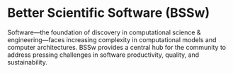 # Better Scientific Software (BSSw)

Software—the foundation of discovery in computational science & engineering—faces increasing complexity in computational models and computer architectures. BSSw provides a central hub for the community to address pressing challenges in software productivity, quality, and sustainability.

<!---
Slide1 L: ../Articles/Blog/2021-11-HPCAndTheLabManager.md
Slide1 R: ../images/Blog_2111_HPC_LM.png
Slide2 L: ../Articles/Blog/2021-11-CollegevilleReportDay3.md
Slide2 R: ../images/Blog_2109_Collegeville1.png
Slide3 L: ../CuratedContent/InclusiveTermsResources.md
Slide3 R: ../CuratedContent/swr-panels-cc.md
Slide4 L: ../Articles/Blog/2021-10-FirstFiveYrsWebinar.md
Slide4 R: ../images/Blog_2110_HPC-BP.png
Slide5 L: ../ShortArticles/CodingConventions.md
Slide5 R: ../CuratedContent/ProducingWebinarSeries.md
Slide6 L: ../Articles/Blog/2021-10-CollegevilleReportDay2.md
Slide6 R: ../images/Blog_2109_Collegeville1.png
Slide7 L: ../Events/hpcbp-059-scisoftecosystems.md
Slide7 R: ../Events/2022-01-SoftwareQualityDays.md
--->

<!---
Caution: Blank line after first comment mark (or before last comment mark) causes build failure.
LCM: Saving for use again later

Slide1 L: ../Articles/Blog/2021-09-SSwDiscoveriesInterview.md
Slide1 R: ../images/Blog_2109_SX_OmicronA.png
Slide2 L: ../Articles/Blog/2021-09-CollegevilleReportDay1.md
Slide2 R: ../images/Blog_2109_Collegeville1.png
Slide3 L: ../CuratedContent/SoftwareSustainabilityInstituteGuides.md
Slide3 R: ../CuratedContent/ExecutableEnvironments.md
Slide4 L: ../Articles/Blog/2021-08-registry-best-practices.md 
Slide4 R: ../CuratedContent/ThingsYouShouldNeverDoPartI.md
Slide5 L: ../Articles/Blog/2021-08-IntegratingInterns.md
Slide5 R: ../images/Blog_0821_Interns.png
Slide6 L: ../Events/2021-10-XpertNetwork.md
Slide6 R: ../Events/2021-10-wosss21.md
Slide7 R: ../Events/hpcbp-057-sierra-and-elcapitan-coes.md
Slide7 L: ../Events/2021-10-ssi-fellowship.md

--->

<!---
[Site Overview](SiteOverview.md)

[Communities Overview](CommunitiesOverview.md)

[Intro to CSE](IntroToCse.md)

[Intro to HPC](IntroToHpc.md)

--->
